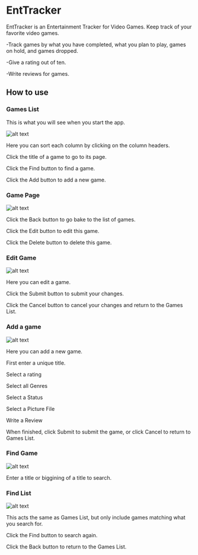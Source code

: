 # EntTracker

EntTracker is an Entertainment Tracker for Video Games. Keep track of your favorite video games.


-Track games by what you have completed, what you plan to play, games on hold, and games dropped.

-Give a rating out of ten.

-Write reviews for games.

## How to use
### Games List
This is what you will see when you start the app.

![alt text](docs/Screenshots/GameList.PNG)

Here you can sort each column by clicking on the column headers. 

Click the title of a game to go to its page.

Click the Find button to find a game.

Click the Add button to add a new game.


### Game Page

![alt text](docs/Screenshots/Game.PNG)

Click the Back button to go bake to the list of games.

Click the Edit button to edit this game.

Click the Delete button to delete this game.

### Edit Game

![alt text](docs/Screenshots/EditGame.PNG)

Here you can edit a game.

Click the Submit button to submit your changes.

Click the Cancel button to cancel your changes and return to the Games List.

### Add a game

![alt text](docs/Screenshots/AddGame.PNG)

Here you can add a new game.

First enter a unique title.

Select a rating

Select all Genres

Select a Status

Select a Picture File

Write a Review

When finished, click Submit to submit the game, or click Cancel to return to Games List.

### Find Game

![alt text](docs/Screenshots/SearchForm.PNG)

Enter a title or biggining of a title to search.

### Find List

![alt text](docs/Screenshots/FindList.PNG)

This acts the same as Games List, but only include games matching what you search for.

Click the Find button to search again.

Click the Back button to return to the Games List.







